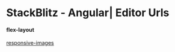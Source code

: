 # StackBlitz - Angular| Editor Urls 

#### flex-layout
[responsive-images](https://stackblitz.com/edit/flex-layout-responsive-images)



